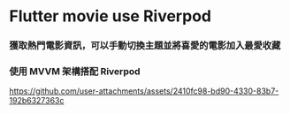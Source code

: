 # Flutter movie use Riverpod
### 獲取熱門電影資訊，可以手動切換主題並將喜愛的電影加入最愛收藏
### 使用 MVVM 架構搭配 Riverpod 
https://github.com/user-attachments/assets/2410fc98-bd90-4330-83b7-192b6327363c
